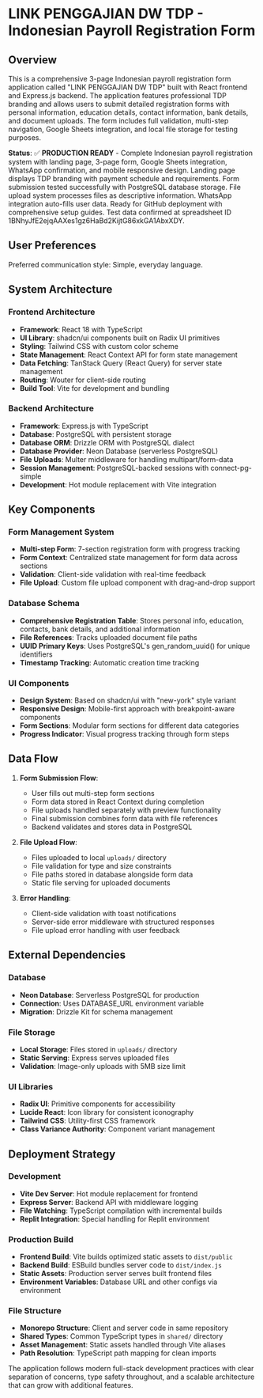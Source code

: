 # LINK PENGGAJIAN DW TDP - Indonesian Payroll Registration Form

## Overview

This is a comprehensive 3-page Indonesian payroll registration form application called "LINK PENGGAJIAN DW TDP" built with React frontend and Express.js backend. The application features professional TDP branding and allows users to submit detailed registration forms with personal information, education details, contact information, bank details, and document uploads. The form includes full validation, multi-step navigation, Google Sheets integration, and local file storage for testing purposes.

**Status**: ✅ **PRODUCTION READY** - Complete Indonesian payroll registration system with landing page, 3-page form, Google Sheets integration, WhatsApp confirmation, and mobile responsive design. Landing page displays TDP branding with payment schedule and requirements. Form submission tested successfully with PostgreSQL database storage. File upload system processes files as descriptive information. WhatsApp integration auto-fills user data. Ready for GitHub deployment with comprehensive setup guides. Test data confirmed at spreadsheet ID 1BNhyJfE2ejqAAXes1gz6HaBd2KijtG86xkGA1AbxXDY.

## User Preferences

Preferred communication style: Simple, everyday language.

## System Architecture

### Frontend Architecture
- **Framework**: React 18 with TypeScript
- **UI Library**: shadcn/ui components built on Radix UI primitives
- **Styling**: Tailwind CSS with custom color scheme
- **State Management**: React Context API for form state management
- **Data Fetching**: TanStack Query (React Query) for server state management
- **Routing**: Wouter for client-side routing
- **Build Tool**: Vite for development and bundling

### Backend Architecture
- **Framework**: Express.js with TypeScript
- **Database**: PostgreSQL with persistent storage
- **Database ORM**: Drizzle ORM with PostgreSQL dialect
- **Database Provider**: Neon Database (serverless PostgreSQL)
- **File Uploads**: Multer middleware for handling multipart/form-data
- **Session Management**: PostgreSQL-backed sessions with connect-pg-simple
- **Development**: Hot module replacement with Vite integration

## Key Components

### Form Management System
- **Multi-step Form**: 7-section registration form with progress tracking
- **Form Context**: Centralized state management for form data across sections
- **Validation**: Client-side validation with real-time feedback
- **File Upload**: Custom file upload component with drag-and-drop support

### Database Schema
- **Comprehensive Registration Table**: Stores personal info, education, contacts, bank details, and additional information
- **File References**: Tracks uploaded document file paths
- **UUID Primary Keys**: Uses PostgreSQL's gen_random_uuid() for unique identifiers
- **Timestamp Tracking**: Automatic creation time tracking

### UI Components
- **Design System**: Based on shadcn/ui with "new-york" style variant
- **Responsive Design**: Mobile-first approach with breakpoint-aware components
- **Form Sections**: Modular form sections for different data categories
- **Progress Indicator**: Visual progress tracking through form steps

## Data Flow

1. **Form Submission Flow**:
   - User fills out multi-step form sections
   - Form data stored in React Context during completion
   - File uploads handled separately with preview functionality
   - Final submission combines form data with file references
   - Backend validates and stores data in PostgreSQL

2. **File Upload Flow**:
   - Files uploaded to local `uploads/` directory
   - File validation for type and size constraints
   - File paths stored in database alongside form data
   - Static file serving for uploaded documents

3. **Error Handling**:
   - Client-side validation with toast notifications
   - Server-side error middleware with structured responses
   - File upload error handling with user feedback

## External Dependencies

### Database
- **Neon Database**: Serverless PostgreSQL for production
- **Connection**: Uses DATABASE_URL environment variable
- **Migration**: Drizzle Kit for schema management

### File Storage
- **Local Storage**: Files stored in `uploads/` directory
- **Static Serving**: Express serves uploaded files
- **Validation**: Image-only uploads with 5MB size limit

### UI Libraries
- **Radix UI**: Primitive components for accessibility
- **Lucide React**: Icon library for consistent iconography
- **Tailwind CSS**: Utility-first CSS framework
- **Class Variance Authority**: Component variant management

## Deployment Strategy

### Development
- **Vite Dev Server**: Hot module replacement for frontend
- **Express Server**: Backend API with middleware logging
- **File Watching**: TypeScript compilation with incremental builds
- **Replit Integration**: Special handling for Replit environment

### Production Build
- **Frontend Build**: Vite builds optimized static assets to `dist/public`
- **Backend Build**: ESBuild bundles server code to `dist/index.js`
- **Static Assets**: Production server serves built frontend files
- **Environment Variables**: Database URL and other configs via environment

### File Structure
- **Monorepo Structure**: Client and server code in same repository
- **Shared Types**: Common TypeScript types in `shared/` directory
- **Asset Management**: Static assets handled through Vite aliases
- **Path Resolution**: TypeScript path mapping for clean imports

The application follows modern full-stack development practices with clear separation of concerns, type safety throughout, and a scalable architecture that can grow with additional features.